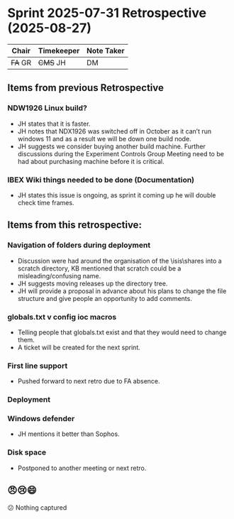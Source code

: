 # Sprint 2025-07-31 Retrospective (2025-08-27)

| Chair | Timekeeper | Note Taker |
|-------|------------|------------|
| ~~FA~~ GR    | ~~CMS~~ JH         | DM        |

## Items from previous Retrospective
### NDW1926 Linux build?
 - JH states that it is faster.
 - JH notes that NDX1926 was switched off in October as it can’t run windows 11 and as a result we will be down one build node.
 - JH suggests we consider buying another build machine. Further discussions during the Experiment Controls Group Meeting need to be had about purchasing machine before it is critical.

### IBEX Wiki things needed to be done (Documentation)
 - JH states this issue is ongoing, as sprint it coming up he will double check time frames.

## Items from this retrospective:
###  Navigation of folders during deployment
 - Discussion were had around the organisation of the \\isis\shares into a scratch directory, KB mentioned that scratch could be a misleading/confusing name.
 - JH suggests moving releases up the directory tree.
 - JH will provide a proposal in advance about his plans to change the file structure and give people an opportunity to add comments.

### globals.txt v config ioc macros
 - Telling people that globals.txt exist and that they would need to change them.
 - A ticket will be created for the next sprint.

### First line support 
 - Pushed forward to next retro due to FA absence. 

### Deployment

### Windows defender 
 - JH mentions it better than Sophos.

### Disk space
 - Postponed to another meeting or next retro.
    
## 😠😢😄
😕 Nothing captured

